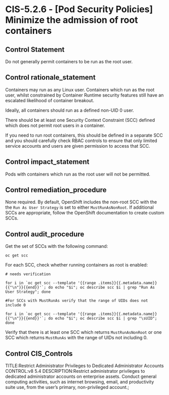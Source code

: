 # CIS-5.2.6 - \[Pod Security Policies\] Minimize the admission of root containers

## Control Statement

Do not generally permit containers to be run as the root user.

## Control rationale_statement

Containers may run as any Linux user. Containers which run as the root user, whilst constrained by Container Runtime security features still have an escalated likelihood of container breakout.

Ideally, all containers should run as a defined non-UID 0 user.

There should be at least one Security Context Constraint (SCC) defined which does not permit root users in a container.

If you need to run root containers, this should be defined in a separate SCC and you should carefully check RBAC controls to ensure that only limited service accounts and users are given permission to access that SCC.

## Control impact_statement

Pods with containers which run as the root user will not be permitted.

## Control remediation_procedure

None required. By default, OpenShift includes the non-root SCC with the the `Run As User Strategy` is set to either `MustRunAsNonRoot`. If additional SCCs are appropriate, follow the OpenShift documentation to create custom SCCs.

## Control audit_procedure

Get the set of SCCs with the following command:

```
oc get scc
```

For each SCC, check whether running containers as root is enabled:

```
# needs verification

for i in `oc get scc --template '{{range .items}}{{.metadata.name}}{{"\n"}}{{end}}'`; do echo "$i"; oc describe scc $i | grep "Run As User Strategy"; done

#For SCCs with MustRunAs verify that the range of UIDs does not include 0

for i in `oc get scc --template '{{range .items}}{{.metadata.name}}{{"\n"}}{{end}}'`; do echo "$i"; oc describe scc $i | grep "\sUID"; done
```

Verify that there is at least one SCC which returns `MustRunAsNonRoot` or one SCC which returns `MustRunAs` with the range of UIDs not including 0.

## Control CIS_Controls

TITLE:Restrict Administrator Privileges to Dedicated Administrator Accounts CONTROL:v8 5.4 DESCRIPTION:Restrict administrator privileges to dedicated administrator accounts on enterprise assets. Conduct general computing activities, such as internet browsing, email, and productivity suite use, from the user’s primary, non-privileged account.;
